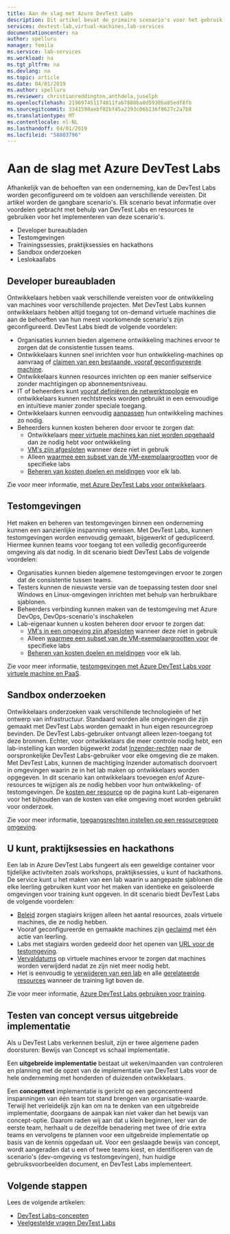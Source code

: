 ```yaml
---
title: Aan de slag met Azure DevTest Labs
description: Dit artikel bevat de primaire scenario's voor het gebruik van Azure DevTest Labs en twee algemene paden om te beginnen met de service in uw organisatie.
services: devtest-lab,virtual-machines,lab-services
documentationcenter: na
author: spelluru
manager: femila
ms.service: lab-services
ms.workload: na
ms.tgt_pltfrm: na
ms.devlang: na
ms.topic: article
ms.date: 04/01/2019
ms.author: spelluru
ms.reviewer: christianreddington,anthdela,juselph
ms.openlocfilehash: 219697451174811fab7880ba0d5930ba85edf8fb
ms.sourcegitcommit: 3341598aebf02bf45a2393c06b136f8627c2a7b8
ms.translationtype: MT
ms.contentlocale: nl-NL
ms.lasthandoff: 04/01/2019
ms.locfileid: "58803796"
---
```

# <a name="get-started-with-using-azure-devtest-labs"></a>Aan de slag met Azure DevTest Labs
Afhankelijk van de behoeften van een onderneming, kan de DevTest Labs worden geconfigureerd om te voldoen aan verschillende vereisten.  Dit artikel worden de gangbare scenario's. Elk scenario bevat informatie over voordelen gebracht met behulp van DevTest Labs en resources te gebruiken voor het implementeren van deze scenario's.  

- Developer bureaubladen
- Testomgevingen
- Trainingssessies, praktijksessies en hackathons
- Sandbox onderzoeken
- Leslokaallabs

## <a name="developer-desktops"></a>Developer bureaubladen
Ontwikkelaars hebben vaak verschillende vereisten voor de ontwikkeling van machines voor verschillende projecten. Met DevTest Labs kunnen ontwikkelaars hebben altijd toegang tot on-demand virtuele machines die aan de behoeften van hun meest voorkomende scenario's zijn geconfigureerd. DevTest Labs biedt de volgende voordelen:

- Organisaties kunnen bieden algemene ontwikkeling machines ervoor te zorgen dat de consistentie tussen teams.
- Ontwikkelaars kunnen snel inrichten voor hun ontwikkeling-machines op aanvraag of [claimen van een bestaande, vooraf geconfigureerde machine](devtest-lab-add-claimable-vm.md).
- Ontwikkelaars kunnen resources inrichten op een manier selfservice zonder machtigingen op abonnementsniveau.
- IT of beheerders kunt [vooraf definiëren de netwerktopologie](devtest-lab-configure-vnet.md) en ontwikkelaars kunnen rechtstreeks worden gebruikt in een eenvoudige en intuïtieve manier zonder speciale toegang.
- Ontwikkelaars kunnen eenvoudig [aanpassen](devtest-lab-add-vm.md#add-an-existing-artifact-to-a-vm) hun ontwikkeling machines zo nodig.
- Beheerders kunnen kosten beheren door ervoor te zorgen dat:
    - Ontwikkelaars [meer virtuele machines kan niet worden opgehaald](devtest-lab-set-lab-policy.md#set-virtual-machines-per-user) dan ze nodig hebt voor ontwikkeling
    - [VM's zijn afgesloten](devtest-lab-set-lab-policy.md#set-auto-shutdown) wanneer deze niet in gebruik
    - Alleen [waarmee een subset van de VM-exemplaargrootten](devtest-lab-set-lab-policy.md#set-allowed-virtual-machine-sizes) voor de specifieke labs
    - [Beheren van kosten doelen en meldingen](devtest-lab-configure-cost-management.md) voor elk lab.

Zie voor meer informatie, [met Azure DevTest Labs voor ontwikkelaars](devtest-lab-developer-lab.md). 

## <a name="test-environments"></a>Testomgevingen
Het maken en beheren van testomgevingen binnen een onderneming kunnen een aanzienlijke inspanning vereisen. Met DevTest Labs, kunnen testomgevingen worden eenvoudig gemaakt, bijgewerkt of gedupliceerd. Hiermee kunnen teams voor toegang tot een volledig geconfigureerde omgeving als dat nodig. In dit scenario biedt DevTest Labs de volgende voordelen:

- Organisaties kunnen bieden algemene testomgevingen ervoor te zorgen dat de consistentie tussen teams.
- Testers kunnen de nieuwste versie van de toepassing testen door snel Windows en Linux-omgevingen inrichten met behulp van herbruikbare sjablonen.
- Beheerders verbinding kunnen maken van de testomgeving met Azure DevOps, DevOps-scenario's inschakelen
- Lab-eigenaar kunnen u kosten beheren door ervoor te zorgen dat:
    - [VM's in een omgeving zijn afgesloten](devtest-lab-set-lab-policy.md#set-auto-shutdown) wanneer deze niet in gebruik
    - Alleen [waarmee een subset van de VM-exemplaargrootten voor](devtest-lab-set-lab-policy.md#set-allowed-virtual-machine-sizes) de specifieke labs
    - [Beheren van kosten doelen en meldingen](devtest-lab-configure-cost-management.md) voor elk lab.

Zie voor meer informatie, [testomgevingen met Azure DevTest Labs voor virtuele machine en PaaS](devtest-lab-test-env.md).

## <a name="sandboxed-investigations"></a>Sandbox onderzoeken
Ontwikkelaars onderzoeken vaak verschillende technologieën of het ontwerp van infrastructuur. Standaard worden alle omgevingen die zijn gemaakt met DevTest Labs worden gemaakt in hun eigen resourcegroep bevinden. De DevTest Labs-gebruiker ontvangt alleen lezen-toegang tot deze bronnen. Echter, voor ontwikkelaars die meer controle nodig hebt, een lab-instelling kan worden bijgewerkt zodat [Inzender-rechten](https://azure.microsoft.com/updates/azure-devtest-labs-view-and-set-access-rights-to-an-environment-rg/) naar de oorspronkelijke DevTest Labs-gebruiker voor elke omgeving die ze maken.  Met DevTest Labs, kunnen de machtiging Inzender automatisch doorvoert in omgevingen waarin ze in het lab maken op ontwikkelaars worden opgegeven.  In dit scenario kan ontwikkelaars toevoegen en/of Azure-resources te wijzigen als ze nodig hebben voor hun ontwikkeling- of testomgevingen. De [kosten per resource](devtest-lab-configure-cost-management.md#view-cost-by-resource) op de pagina kunt Lab-eigenaren voor het bijhouden van de kosten van elke omgeving moet worden gebruikt voor onderzoek.

Zie voor meer informatie, [toegangsrechten instellen op een resourcegroep omgeving](https://aka.ms/dtl-sandbox).

## <a name="trainings-hands-on-labs-and-hackathons"></a>U kunt, praktijksessies en hackathons 
Een lab in Azure DevTest Labs fungeert als een geweldige container voor tijdelijke activiteiten zoals workshops, praktijksessies, u kunt of hackathons.  De service kunt u het maken van een lab waarin u aangepaste sjablonen die elke leerling gebruiken kunt voor het maken van identieke en geïsoleerde omgevingen voor training kunt opgeven. In dit scenario biedt DevTest Labs de volgende voordelen:

- [Beleid](devtest-lab-set-lab-policy.md) zorgen stagiairs krijgen alleen het aantal resources, zoals virtuele machines, die ze nodig hebben.
- Vooraf geconfigureerde en gemaakte machines zijn [geclaimd](devtest-lab-add-claimable-vm.md) met één actie van leerling.
- Labs met stagiairs worden gedeeld door het openen van [URL voor de testomgeving](devtest-lab-faq.md#how-do-i-share-a-direct-link-to-my-lab).
- [Vervaldatums](devtest-lab-add-vm.md#steps-to-add-a-vm-to-a-lab-in-azure-devtest-labs) op virtuele machines ervoor te zorgen dat machines worden verwijderd nadat ze zijn niet meer nodig hebt.
- Het is eenvoudig te [verwijderen van een lab](devtest-lab-delete-lab-vm.md#delete-a-lab) en alle [gerelateerde resources](devtest-lab-faq.md#how-do-i-automate-the-process-of-deleting-all-the-vms-in-my-lab) wanneer de training ligt boven de.

Zie voor meer informatie, [Azure DevTest Labs gebruiken voor training](devtest-lab-training-lab.md).  

## <a name="proof-of-concept-vs-scaled-deployment"></a>Testen van concept versus uitgebreide implementatie
Als u DevTest Labs verkennen besluit, zijn er twee algemene paden doorsturen: Bewijs van Concept vs schaal implementatie.  

Een **uitgebreide implementatie** bestaat uit weken/maanden van controleren en planning met de opzet van de implementatie van DevTest Labs voor de hele onderneming met honderden of duizenden ontwikkelaars.

Een **concepttest** implementatie is gericht op een geconcentreerd inspanningen van één team tot stand brengen van organisatie-waarde. Terwijl het verleidelijk zijn kan om na te denken van een uitgebreide implementatie, doorgaans de aanpak kan niet vaker dan het bewijs van concept-optie. Daarom raden wij aan dat u klein beginnen, leer van de eerste team, herhaalt u de dezelfde benadering met twee of drie extra teams en vervolgens te plannen voor een uitgebreide implementatie op basis van de kennis opgedaan uit. Voor een geslaagde bewijs van concept, wordt aangeraden dat u een of twee teams kiest, en identificeren van de scenario's (dev-omgeving vs testomgevingen), hun huidige gebruiksvoorbeelden document, en DevTest Labs implementeert.

## <a name="next-steps"></a>Volgende stappen
Lees de volgende artikelen:

- [DevTest Labs-concepten](devtest-lab-concepts.md)
- [Veelgestelde vragen DevTest Labs](devtest-lab-faq.md)

